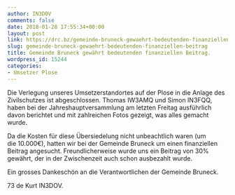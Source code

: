 ```yaml
---
author: IN3DOV
comments: false
date: 2018-01-28 17:55:34+00:00
layout: post
link: https://drc.bz/gemeinde-bruneck-gewaehrt-bedeutenden-finanziellen-beitrag/
slug: gemeinde-bruneck-gewaehrt-bedeutenden-finanziellen-beitrag
title: Gemeinde Bruneck gewährt bedeutenden finanziellen Beitrag.
wordpress_id: 15244
categories:
- Umsetzer Plose
---
```


Die Verlegung unseres Umsetzerstandortes auf der Plose in die Anlage des Zivilschutzes ist abgeschlossen. Thomas IW3AMQ und Simon IN3FQQ, haben bei der Jahreshauptversammlung am letzten Freitag ausführlich davon berichtet und mit zahlreichen Fotos gezeigt, was alles gemacht wurde.

Da die Kosten für diese Übersiedelung nicht unbeachtlich waren (um die 10.000€), hatten wir bei der Gemeinde Bruneck um einen finanziellen Beitrag angesucht. Freundlicherweise wurde uns ein Beitrag von 30% gewährt, der in der Zwischenzeit auch schon ausbezahlt wurde.

Ein grosses Dankeschön an die Verantwortlichen der Gemeinde Bruneck.

73 de Kurt IN3DOV.



